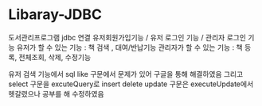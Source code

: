# Libaray-JDBC

도서관리프로그램 jdbc 연결
유저회원가입기능 / 유저 로그인 기능 / 관리자 로그인 기능
유저가 할 수 있는 기능 : 책 검색 , 대여/반납기능
관리자가 할 수 있는 기능 : 책 등록, 전체조회, 삭제, 수정기능

유저 검색 기능에서 sql like 구문에서 문제가 있어 구글을 통해 해결하였음
그리고 select 구문을 excuteQuery로 insert delete update 구문은 executeUpdate에서 헷갈렸으나 공부를 해 수정하였음 
